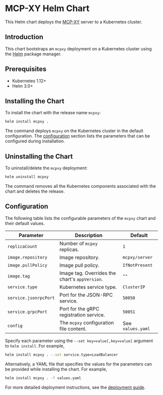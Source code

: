 # MCP-XY Helm Chart

This Helm chart deploys the [MCP-XY](https://github.com/mcpxy/core) server to a Kubernetes cluster.

## Introduction

This chart bootstraps an `mcpxy` deployment on a Kubernetes cluster using the [Helm](https://helm.sh) package manager.

## Prerequisites

- Kubernetes 1.12+
- Helm 3.0+

## Installing the Chart

To install the chart with the release name `mcpxy`:

```bash
helm install mcpxy .
```

The command deploys `mcpxy` on the Kubernetes cluster in the default configuration. The [configuration](#configuration) section lists the parameters that can be configured during installation.

## Uninstalling the Chart

To uninstall/delete the `mcpxy` deployment:

```bash
helm uninstall mcpxy
```

The command removes all the Kubernetes components associated with the chart and deletes the release.

## Configuration

The following table lists the configurable parameters of the `mcpxy` chart and their default values.

| Parameter | Description | Default |
| --- | --- | --- |
| `replicaCount` | Number of `mcpxy` replicas. | `1` |
| `image.repository` | Image repository. | `mcpxy/server` |
| `image.pullPolicy` | Image pull policy. | `IfNotPresent` |
| `image.tag` | Image tag. Overrides the chart's `appVersion`. | `""` |
| `service.type` | Kubernetes service type. | `ClusterIP` |
| `service.jsonrpcPort` | Port for the JSON-RPC service. | `50050` |
| `service.grpcPort` | Port for the gRPC registration service. | `50051` |
| `config` | The `mcpxy` configuration file content. | See `values.yaml` |

Specify each parameter using the `--set key=value[,key=value]` argument to `helm install`. For example,

```bash
helm install mcpxy . --set service.type=LoadBalancer
```

Alternatively, a YAML file that specifies the values for the parameters can be provided while installing the chart. For example,

```bash
helm install mcpxy . -f values.yaml
```

For more detailed deployment instructions, see the [deployment guide](../../docs/deployment.md).